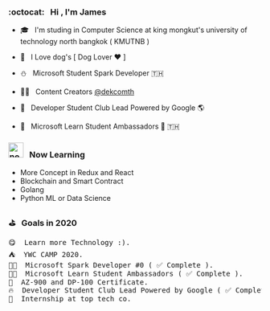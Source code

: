 <!-- <img src="https://media3.giphy.com/media/dWfi1Llz4ud1ixRIcW/giphy.gif" alt="HappyDog" width="150"/> -->
<!-- ![My github stats](https://github-readme-stats.vercel.app/api?username=thanawatgulati&show_icons=true&text_color=333&icon_color=333&title_color=333)-->

### :octocat: &nbsp; Hi , I'm James

- 🎓 &nbsp; I'm studing in Computer Science at king mongkut's university of technology north bangkok ( KMUTNB )

- 🐶 &nbsp; I Love dog's [ Dog Lover ♥️ ]
- ⛄️ &nbsp; Microsoft Student Spark Developer 🇹🇭
- 👨‍💼 &nbsp; Content Creators <a href="https://www.facebook.com/dekcomth" title="DekcomTH Facebook Page">@dekcomth</a>
- 🍋 &nbsp; Developer Student Club Lead Powered by Google 🌎
- 🚀 &nbsp; Microsoft Learn Student Ambassadors 🌟 🇹🇭
<!--
### 💫 &nbsp; Skills
| 🦆 | 💅 | 🐦 | 🌼 | ☕️ | 🌳 |
|:-----:|:-----:|:-----:|:-----:|:-----:|:-----:|
| <b>Redux [ Basic ]</b> | <b>React</b> | <b>Typescript</b> | <b>Javascript</b>  | <b>Java</b> | <b>SQL</b> |
-->
### <img src="https://i.ibb.co/Gdy6nyV/new.gif" alt="new" width="30"/> &nbsp; Now Learning
- More Concept in Redux and React 
- Blockchain and Smart Contract
- Golang
- Python ML or Data Science
### ⛳️  &nbsp; Goals in 2020
<pre>
😋  Learn more Technology :).
⛺️  YWC CAMP 2020.
👨‍💻  Microsoft Spark Developer #0 ( ✅ Complete ).
👩‍🚀  Microsoft Learn Student Ambassadors ( ✅ Complete ).
📄  AZ-900 and DP-100 Certificate.
🔥  Developer Student Club Lead Powered by Google ( ✅ Complete ).
💼  Internship at top tech co.
</pre>
 

 <!-- <img src="https://i.ibb.co/Gdy6nyV/new.gif" alt="new" width="30"/> -->
